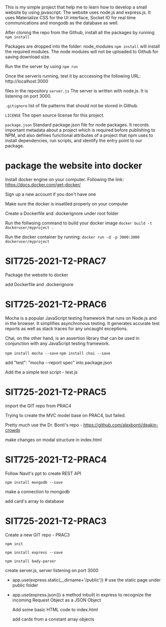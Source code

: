 This is my simple project that help me to learn how to develop a small website by using javascript. The website uses node.js and express.js. It uses Materialize CSS for the UI interface, Socket IO for real time communications and mongodb as the database as well.

After cloning the repo from the Github, install all the packages by running
  `npm install`

Packages are dropped into the folder: 
  node_modules 
`npm install` will install the required modules. The node modules will not be uploaded to Github for saving download size.

Run the the server by using
  `npm run`

Once the serveris running, test it by acccessing the following URL:
  http://localhost:3000

files in the repository
`server.js`
The server is written with node.js. It is listening on port 3000.

`.gitignore`
list of file patterns that should not be stored in Github.

`LICENSE`
The open source license for this project.

`package.json`
Standard package.json file for node packages. It records important metadata about a project which is required before publishing to NPM, and also defines functional attributes of a project that npm uses to install dependencies, run scripts, and identify the entry point to our package.

# package the website into docker
Install docker engine on your computer. Following the link: https://docs.docker.com/get-docker/

Sign up a new account if you don't have one

Make sure the docker is insatlled properly on your computer

Create a Dockerfile and .dockerignore under root folder 

Run the follwoing command to build your docker image
`docker build -t dockeruser/myproject .`

Run the docker container by running:
`docker run -d -p 3000:3000 dockeruser/myproject`


# SIT725-2021-T2-PRAC7
Package the website to docker

add Dockerfile and .dockerignore

# SIT725-2021-T2-PRAC6
Mocha is a popular JavaScript testing framework that runs on Node.js and in the browser. It simplifies asynchronous testing. It generates accurate test reports as well as stack traces for any uncaught exceptions.

Chai, on the other hand, is an assertion library that can be used in conjunction with any JavaScript testing framework.

`npm install mocha --save`
`npm install chai --save`

add "test": "mocha --report spec" into package.json

Add the a simple test script - test.js

# SIT725-2021-T2-PRAC5

import the GIT repo from PRAC4

Trying to create the MVC model base on PRAC4, but failed.

Pretty much use the Dr. Bonti's repo - https://github.com/alexbonti/deakin-crowds

make changes on modal structure in index.html

# SIT725-2021-T2-PRAC4

Follow Navit's ppt to create REST API

`npm install mongodb --save`

make a connection to mongodb

add card's array to database

# SIT725-2021-T2-PRAC3

Create a new GIT repo - PRAC3

`npm init`

`npm install express --save`

`npm install bady-parser`

create server.js, server listening on port 3000

- app.use(express.static(\_\_dirname+'/public')) # use the static page under public folder

- app.use(express.json()) a method inbuilt in express to recognize the incoming Request Object as a JSON Object

  Add some basic HTML code to index.html
  
  add cards from a constant array objects
